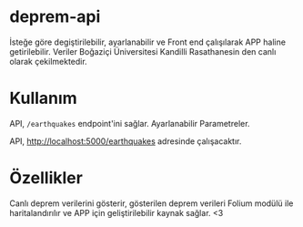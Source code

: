 # deprem-api
İsteğe göre degiştirilebilir, ayarlanabilir ve Front end çalışılarak APP haline getirilebilir. Veriler Boğaziçi Üniversitesi Kandilli Rasathanesin den canlı olarak çekilmektedir. 

# Kullanım

API, `/earthquakes` endpoint'ini sağlar. Ayarlanabilir Parametreler.

API, [http://localhost:5000/earthquakes](http://localhost:5000/earthquakes) adresinde çalışacaktır.

# Özellikler 

Canlı deprem verilerini gösterir, gösterilen deprem verileri Folium modülü ile haritalandırılır ve APP için geliştirilebilir kaynak sağlar.  <3
